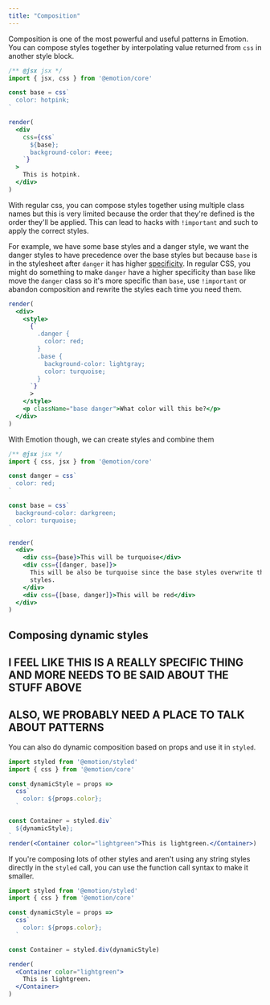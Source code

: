 ```yaml
---
title: "Composition"
---
```


Composition is one of the most powerful and useful patterns in Emotion. You can compose styles together by interpolating value returned from `css` in another style block.

```jsx live
/** @jsx jsx */
import { jsx, css } from '@emotion/core'

const base = css`
  color: hotpink;
`

render(
  <div
    css={css`
      ${base};
      background-color: #eee;
    `}
  >
    This is hotpink.
  </div>
)
```

With regular css, you can compose styles together using multiple class names but this is very limited because the order that they're defined is the order they'll be applied. This can lead to hacks with `!important` and such to apply the correct styles.

For example, we have some base styles and a danger style, we want the danger styles to have precedence over the base styles but because `base` is in the stylesheet after `danger` it has higher [specificity](https://developer.mozilla.org/en-US/docs/Web/CSS/Specificity). In regular CSS, you might do something to make `danger` have a higher specificity than `base` like move the `danger` class so it's more specific than `base`, use `!important` or abandon composition and rewrite the styles each time you need them.

```jsx live
render(
  <div>
    <style>
      {`
        .danger {
          color: red;
        }
        .base {
          background-color: lightgray;
          color: turquoise;
        }
      `}
      >
    </style>
    <p className="base danger">What color will this be?</p>
  </div>
)
```

With Emotion though, we can create styles and combine them

```jsx live
/** @jsx jsx */
import { css, jsx } from '@emotion/core'

const danger = css`
  color: red;
`

const base = css`
  background-color: darkgreen;
  color: turquoise;
`

render(
  <div>
    <div css={base}>This will be turquoise</div>
    <div css={[danger, base]}>
      This will be also be turquoise since the base styles overwrite the danger
      styles.
    </div>
    <div css={[base, danger]}>This will be red</div>
  </div>
)
```

## Composing dynamic styles

## I FEEL LIKE THIS IS A REALLY SPECIFIC THING AND MORE NEEDS TO BE SAID ABOUT THE STUFF ABOVE

## ALSO, WE PROBABLY NEED A PLACE TO TALK ABOUT PATTERNS

You can also do dynamic composition based on props and use it in `styled`.

```jsx live
import styled from '@emotion/styled'
import { css } from '@emotion/core'

const dynamicStyle = props =>
  css`
    color: ${props.color};
  `

const Container = styled.div`
  ${dynamicStyle};
`
render(<Container color="lightgreen">This is lightgreen.</Container>)
```

If you're composing lots of other styles and aren't using any string styles directly in the `styled` call, you can use the function call syntax to make it smaller.

```jsx live
import styled from '@emotion/styled'
import { css } from '@emotion/core'

const dynamicStyle = props =>
  css`
    color: ${props.color};
  `

const Container = styled.div(dynamicStyle)

render(
  <Container color="lightgreen">
    This is lightgreen.
  </Container>
)
```

